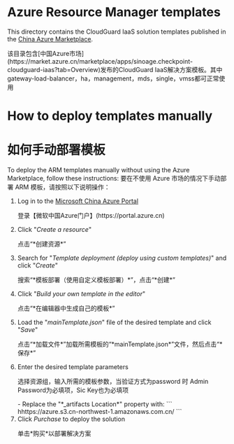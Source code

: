 # Azure Resource Manager templates
This directory contains the CloudGuard IaaS solution templates published in the [China Azure Marketplace](https://market.azure.cn/marketplace/apps/sinoage.checkpoint-cloudguard-iaas?tab=Overview).
<p>该目录包含[中国Azure市场](https://market.azure.cn/marketplace/apps/sinoage.checkpoint-cloudguard-iaas?tab=Overview)发布的CloudGuard IaaS解决方案模板。其中gateway-load-balancer，ha，management，mds，single，vmss都可正常使用</p>

# How to deploy templates manually
# 如何手动部署模板
To deploy the ARM templates manually without using the Azure Marketplace, follow these instructions:
要在不使用 Azure 市场的情况下手动部署 ARM 模板，请按照以下说明操作：
1. Log in to the [Microsoft China Azure Portal](https://portal.azure.cn)
   <p>登录【微软中国Azure门户】(https://portal.azure.cn)</p>
2. Click "*Create a resource*"
   <p>点击“*创建资源*”</p>
3. Search for "*Template deployment (deploy using custom templates)*" and click "*Create*"
   <p>搜索“*模板部署（使用自定义模板部署）*”，点击“*创建*”</p>
4. Click "*Build your own template in the editor*"
   <p>点击“*在编辑器中生成自己的模板*”</p>
5. Load the "*mainTemplate.json*" file of the desired template and click "*Save*"
   <p>点击“*加载文件*”加载所需模板的“*mainTemplate.json*”文件，然后点击“*保存*”</p>
6. Enter the desired template parameters
   <p>选择资源组，输入所需的模板参数，当验证方式为password 时 Admin Password为必填项，Sic Key也为必填项</p>
   - Replace the "*_artifacts Location*" property with:
      ```
      hhttps://azure.s3.cn-northwest-1.amazonaws.com.cn/
      ```
7. Click *Purchase* to deploy the solution
   <p>单击*购买*以部署解决方案</p>